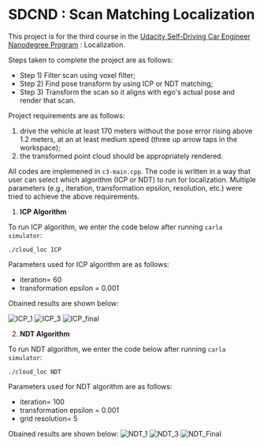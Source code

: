 # SDCND : Scan Matching Localization
This project is for the third course in the  [Udacity Self-Driving Car Engineer Nanodegree Program](https://www.udacity.com/course/c-plus-plus-nanodegree--nd213) : Localization. 

Steps taken to complete the project are as follows:
- Step 1) Filter scan using voxel filter;
- Step 2) Find pose transform by using ICP or NDT matching;
- Step 3) Transform the scan so it aligns with ego's actual pose and render that scan.

Project requirements are as follows:
 1) drive the vehicle at least 170 meters without the pose error rising above 1.2 meters, at an at least medium speed (three up arrow taps in the workspace); 
 2) the transformed point cloud should be appropriately rendered.
 
All codes are implemened in `c3-main.cpp`. The code is written in a way that user can select which algorithm (ICP or NDT) to run for localization. Multiple parameters (e.g., iteration, transformation epsilon, resolution, etc.) were tried to achieve the above requirements. 

1. **ICP Algorithm**

To run ICP algorithm, we enter the code below after running `carla simulator`: 
```
./cloud_loc ICP
```

Parameters used for ICP algorithm are as follows:
- iteration= 60
- transformation epsilon = 0.001

Obained results are shown below:

![ICP_1](https://user-images.githubusercontent.com/109758200/189467053-cf1642fc-8601-452f-95c0-2877f2e7e5d2.PNG)
![ICP_3](https://user-images.githubusercontent.com/109758200/189467057-ce0de459-217b-4f76-aba6-9581afe38b6a.PNG)
![ICP_final](https://user-images.githubusercontent.com/109758200/189467060-87dae090-af3c-4a4a-a44e-de1ac08799e5.PNG)


2. **NDT Algorithm**

To run NDT algorithm, we enter the code below after running `carla simulator`: 
```
./cloud_loc NDT
```

Parameters used for NDT algorithm are as follows:
- iteration= 100
- transformation epsilon = 0.001
- grid resolution= 5

Obained results are shown below:
![NDT_1](https://user-images.githubusercontent.com/109758200/189467044-7ddbb881-73e1-45a0-ab34-fdc073484764.PNG)
![NDT_3](https://user-images.githubusercontent.com/109758200/189467047-57586846-3a5a-4591-a486-6711a46d40cb.PNG)
![NDT_Final](https://user-images.githubusercontent.com/109758200/189467049-2b4fc184-ed69-4da4-ab58-33cfe79c5e74.PNG)
